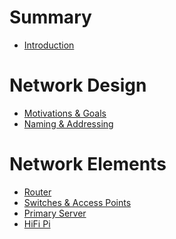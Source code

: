 <!--
Copyright (c) 2022 Paul Barker
SPDX-License-Identifier: CC-BY-4.0
-->

# Summary

- [Introduction](introduction.md)

# Network Design
- [Motivations & Goals]()
- [Naming & Addressing]()

# Network Elements
- [Router]()
- [Switches & Access Points]()
- [Primary Server]()
- [HiFi Pi]()
